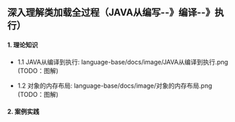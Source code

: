 ## 深入理解类加载全过程（JAVA从编写--》编译--》执行）

#### 1. 理论知识

- 1.1 JAVA从编译到执行: language-base/docs/image/JAVA从编译到执行.png (TODO：图解)

- 1.2 对象的内存布局: language-base/docs/image/对象的内存布局.png (TODO：图解)
    
#### 2. 案例实践

